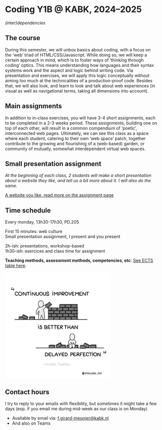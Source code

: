 # Coding Y1B @ KABK, 2024–2025

*(inter)dependencies*

## The course

During this semester, we will unbox basics about coding, with a focus on the ‘web’ triad of HTML/CSS/Javascript. While doing so, we will keep a certain approach in mind, which is to foster ways of ‘thinking through coding’ optics. This means understanding how languages and their syntax systems work and the aspect and logic behind writing code. Via presentation and exercises, we will apply this logic conceptually without aiming too much at the technicalities of a production-proof code. Besides that, 
we will also look, and learn to look and talk about web experiences (in visual as well as navigational terms, 
taking all dimensions into account).

## Main assignments

In addition to in-class exercises, you will have 3-4 short assignments, each to be completed in a 2-3 weeks period. These assignments, building one on top of each other, will result in a common compendium of ‘poetic’, interconnected web pages. Ultimately, we can see this class as a space where each student, catering to their own ‘web space’ patch, together contribute to the growing and flourishing of a (web-based) garden, or community of mutually, somewhat interdependent virtual web spaces.

## Small presentation assignment

*At the beginning of each class, 2 students will make a short presentation about a website they like, and tell us a bit more about it. I will also do the same.*

[A website you like, read more on the assignment page](https://github.com/francois-gm/go-kabk-y1b/tree/main/01-2%20-%20Assignment%2C%20A%20Website%20I%20Like)

## Time schedule

Every monday, 13h30-17h30, PD.205

First 15 minutes: web culture <br>
Small presentation assignment, I present and you present

2h-ish: presentations, workshop-based <br>
1h30-ish: exercices and class time for assignment

**Teaching methods, assessment methods,
competencies, etc**:  [See ECTS table here](https://denhaagkabk-my.sharepoint.com/:x:/g/personal/f_girard-meunier_kabk_nl/EZyFrnFEOdFBtG2cfrBLhGYB4j_aEfZXs8XxJUmyKYhLog?e=mcim5P).

<img src="improvement.jpg" width="350px">

## Contact hours

I try to reply to your emails with flexibility, but sometimes it might take a few days (esp. if you email me during mid-week as our class is on Monday)

- Available by email via: f.girard-meunier@kabk.nl
- And also on Teams


